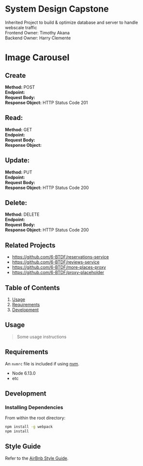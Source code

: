 # System Design Capstone

 Inherited Project to build & optimize database and server to handle webscale traffic\
 Frontend Owner: Timothy Akana\
 Backend Owner: Harry Clemente


# Image Carousel

## Create
**Method:** POST\
**Endpoint:** \
**Request Body:** \
**Response Object:** HTTP Status Code 201

## Read:
**Method:** GET\
**Endpoint:** \
**Request Body:** \
**Response Object:** 

## Update:
**Method:** PUT\
**Endpoint:** \
**Request Body:** \
**Response Object:** HTTP Status Code 200

## Delete:
**Method:** DELETE\
**Endpoint:** \
**Request Body:** \
**Response Object:** HTTP Status Code 200

## Related Projects

  - https://github.com/6-BTDF/reservations-service
  - https://github.com/6-BTDF/reviews-service
  - https://github.com/6-BTDF/more-places-proxy
  - https://github.com/6-BTDF/proxy-placeholder

## Table of Contents

1. [Usage](#Usage)
1. [Requirements](#requirements)
1. [Development](#development)

## Usage

> Some usage instructions

## Requirements

An `nvmrc` file is included if using [nvm](https://github.com/creationix/nvm).

- Node 6.13.0
- etc

## Development

### Installing Dependencies

From within the root directory:

```sh
npm install -g webpack
npm install
```

## Style Guide
Refer to the [AirBnb Style Guide](https://github.com/airbnb/javascript).

